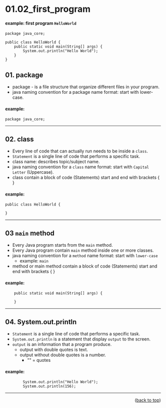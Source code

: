 <a name="topage"></a>

# 01.02_first_program

#### example: first program `HelloWorld`

```
package java_core;

public class HelloWorld {
	public static void main(String[] args) {
		System.out.println("Hello World");
	}
}
```

## 01. package 
* package - is a file structure that organize different files in your program.
* java naming convention for a package name format: start with lower-case.

#### example: 
```
package java_core;
```

-----

## 02. class

* Every line of code that can actually run needs to be inside a `class`.
* `Statement` is a single line of code that performs a specific task.
* class name: describes topic/subject name.
* java naming convention for a `class` name format: start with `Capital Letter` (Uppercase).
* class contain a block of code (Statements) start and end with brackets { }

#### example: 
```
public class HelloWorld {

}
```

-----

## 03 `main` method

* Every Java program starts from the `main` method.
* Every Java program contain `main` method inside one or more classes.
* java naming convention for a `method` name format: start with `lower-case`
   * example: `main` 
* method or main method contain a block of code (Statements) start and end with brackets { }

#### example: 
```
	public static void main(String[] args) {

	}
```

-----

## 04. System.out.println

* `Statement` is a single line of code that performs a specific task.
* `System.out.println` is a statement that display `output` to the screen.
* `output` is an information that a program produce.
   * output with double quotes is text.
   * output without double quotes is a number.
      * "" = quotes  

#### example: 
```
		System.out.println("Hello World");
		System.out.println(156);
```


----

<p align="right">(<a href="#topage">back to top</a>)</p>
<br/>
<br/>
